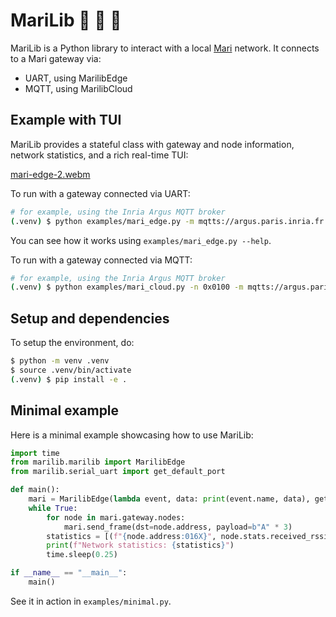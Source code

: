# MariLib 💫 👀 🐍

MariLib is a Python library to interact with a local [Mari](https://github.com/DotBots/mari) network.
It connects to a Mari gateway via:
- UART, using MarilibEdge
- MQTT, using MarilibCloud

## Example with TUI
MariLib provides a stateful class with gateway and node information, network statistics, and a rich real-time TUI:

[mari-edge-2.webm](https://github.com/user-attachments/assets/fe50f2ba-8e67-4522-8700-69730f8e3aee)

To run with a gateway connected via UART:
```bash
# for example, using the Inria Argus MQTT broker
(.venv) $ python examples/mari_edge.py -m mqtts://argus.paris.inria.fr:8883
```
You can see how it works using `examples/mari_edge.py --help`.

To run with a gateway connected via MQTT:
```bash
# for example, using the Inria Argus MQTT broker
(.venv) $ python examples/mari_cloud.py -n 0x0100 -m mqtts://argus.paris.inria.fr:8883
```

## Setup and dependencies
To setup the environment, do:

```bash
$ python -m venv .venv
$ source .venv/bin/activate
(.venv) $ pip install -e .
```

## Minimal example
Here is a minimal example showcasing how to use MariLib:

```python
import time
from marilib.marilib import MarilibEdge
from marilib.serial_uart import get_default_port

def main():
    mari = MarilibEdge(lambda event, data: print(event.name, data), get_default_port())
    while True:
        for node in mari.gateway.nodes:
            mari.send_frame(dst=node.address, payload=b"A" * 3)
        statistics = [(f"{node.address:016X}", node.stats.received_rssi_dbm()) for node in mari.gateway.nodes]
        print(f"Network statistics: {statistics}")
        time.sleep(0.25)

if __name__ == "__main__":
    main()
```
See it in action in `examples/minimal.py`.

